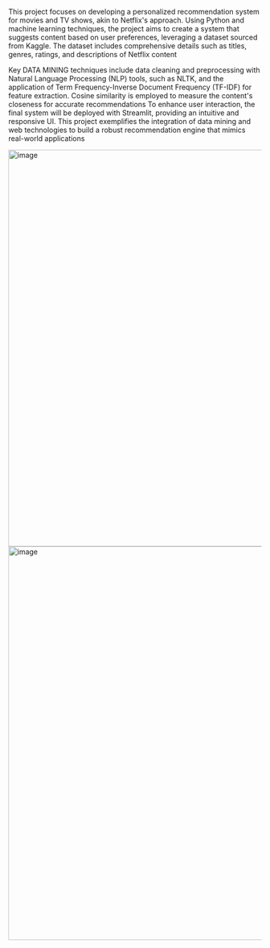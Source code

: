 This project focuses on developing a personalized recommendation system for movies and TV shows, akin to Netflix's approach. 
Using Python and machine learning techniques, the project aims to create a system that suggests content based on user preferences, leveraging a dataset sourced from Kaggle. 
The dataset includes comprehensive details such as titles, genres, ratings, and descriptions of Netflix content

Key DATA MINING techniques include data cleaning and preprocessing with Natural Language Processing (NLP) tools, such as NLTK, and the application of Term Frequency-Inverse Document Frequency (TF-IDF) for feature extraction. 
Cosine similarity is employed to measure the content's closeness for accurate recommendations
To enhance user interaction, the final system will be deployed with Streamlit, providing an intuitive and responsive UI. This project exemplifies the integration of data mining and web technologies to build a robust recommendation engine that mimics real-world applications

<img width="788" alt="image" src="https://github.com/user-attachments/assets/bb8d8f97-3e17-44cc-b6b3-43758cb0a1e5">
<img width="782" alt="image" src="https://github.com/user-attachments/assets/d90a3b51-9d03-415c-93ed-706e335c515b">
